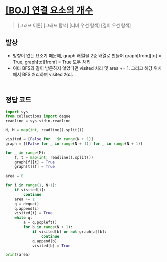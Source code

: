 # [[BOJ] 연결 요소의 개수](https://www.acmicpc.net/problem/11724)

> [그래프 이론] [그래프 탐색] [너비 우선 탐색] [깊이 우선 탐색]

## 발상

- 방향이 없는 요소기 때문에, graph 배열을 2중 배열로 만들어 graph[from][to] = True, graph[to][from] = True 모두 처리
- 여타 BFS와 같이 방문하지 않았다면 visited 처리 및 area += 1. 그리고 해당 위치에서 BFS 처리하며 visited 처리.

## <br>정답 코드

```python
import sys
from collections import deque
readline = sys.stdin.readline

N, M = map(int, readline().split())

visited = [False for _ in range(N + 1)]
graph = [[False for _ in range(N + 1)] for _ in range(N + 1)]

for _ in range(M):
    f, t = map(int, readline().split())
    graph[f][t] = True
    graph[t][f] = True

area = 0

for i in range(1, N+1):
    if visited[i]:
        continue
    area += 1
    q = deque()
    q.append(i)
    visited[i] = True
    while q:
        a = q.popleft()
        for b in range(N + 1):
            if visited[b] or not graph[a][b]:
                continue
            q.append(b)
            visited[b] = True

print(area)
```

